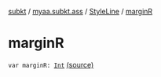 [subkt](../../index.md) / [myaa.subkt.ass](../index.md) / [StyleLine](index.md) / [marginR](./margin-r.md)

# marginR

`var marginR: `[`Int`](https://kotlinlang.org/api/latest/jvm/stdlib/kotlin/-int/index.html) [(source)](https://github.com/Myaamori/SubKt/blob/0.1.7/src/main/kotlin/myaa/subkt/ass/parser.kt#L570)
